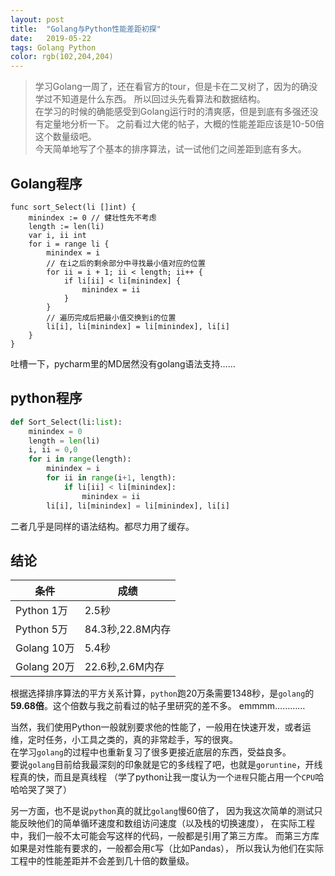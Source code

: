 ```yaml
---
layout: post
title:  "Golang与Python性能差距初探"
date:   2019-05-22
tags: Golang Python
color: rgb(102,204,204)
---
```


> 学习Golang一周了，还在看官方的tour，但是卡在二叉树了，因为的确没学过不知道是什么东西。
所以回过头先看算法和数据结构。  
在学习的时候的确能感受到Golang运行时的清爽感，但是到底有多强还没有定量地分析一下。
之前看过大佬的帖子，大概的性能差距应该是10-50倍这个数量级吧。  
今天简单地写了个基本的排序算法，试一试他们之间差距到底有多大。

## Golang程序

```golang
func sort_Select(li []int) {
    minindex := 0 // 健壮性先不考虑
    length := len(li)
    var i, ii int
    for i = range li {
        minindex = i
        // 在i之后的剩余部分中寻找最小值对应的位置
        for ii = i + 1; ii < length; ii++ {
            if li[ii] < li[minindex] {
                minindex = ii
            }
        }
        // 遍历完成后把最小值交换到i的位置
        li[i], li[minindex] = li[minindex], li[i]
    }
}
```

吐槽一下，pycharm里的MD居然没有golang语法支持……

## python程序

```python
def Sort_Select(li:list):
    minindex = 0
    length = len(li)
    i, ii = 0,0
    for i in range(length):
        minindex = i
        for ii in range(i+1, length):
            if li[ii] < li[minindex]:
                minindex = ii
        li[i], li[minindex] = li[minindex], li[i]
```

二者几乎是同样的语法结构。都尽力用了缓存。

## 结论

 | 条件   | 成绩 |
 | ---    | ---   |
 | Python 1万  | 2.5秒 |
 | Python 5万  | 84.3秒,22.8M内存 |
 | Golang 10万  | 5.4秒 |
 | Golang 20万  | 22.6秒,2.6M内存 |

根据选择排序算法的平方关系计算，`python`跑20万条需要1348秒，是`golang`的**59.68倍**。这个倍数与我之前看过的帖子里研究的差不多。
emmmm…………

当然，我们使用Python一般就别要求他的性能了，一般用在快速开发，或者运维，定时任务，小工具之类的，真的非常趁手，写的很爽。  
在学习`golang`的过程中也重新复习了很多更接近底层的东西，受益良多。  
要说`golang`目前给我最深刻的印象就是它的多线程了吧，也就是`goruntine`，开线程真的快，而且是真线程
（学了python让我一度认为一个`进程`只能占用一个`CPU`哈哈哈哭了哭了）  

另一方面，也不是说`python`真的就比`golang`慢60倍了，
因为我这次简单的测试只能反映他们的简单循环速度和数组访问速度（以及栈的切换速度），
在实际工程中，我们一般不太可能会写这样的代码，一般都是引用了第三方库。
而第三方库如果是对性能有要求的，一般都会用`C`写（比如Pandas），
所以我认为他们在实际工程中的性能差距并不会差到几十倍的数量级。
